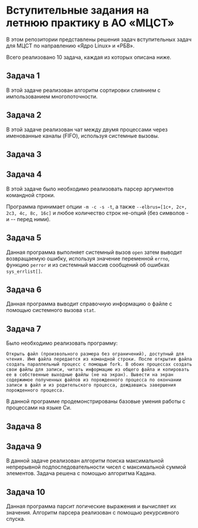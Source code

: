 # Вступительные задания на летнюю практику в АО «МЦСТ»

В этом репозитории представлены решения задач вступительных задач для МЦСТ по направлению «Ядро Linux» и «РБВ».

Всего реализовано 10 задача, каждая из которых описана ниже.

## Задача 1

В этой задаче реализован алгоритм сортировки слиянием с импользованием многопоточности.

## Задача 2

В этой задаче реализован чат между двумя процессами через
именованные каналы (FIFO), используя системные вызовы.

## Задача 3



## Задача 4

В этой задаче было необходимо реализовать парсер аргументов командной строки.

Программа принимает опции ``-m -c -s -t``, а также ``--elbrus=[1c+, 2c+, 2c3, 4c, 8c, 16c]`` и любое количество строк не-опций (без символов - и -- перед ними).

## Задача 5

Данная программа выполняет системный вызов ``open`` затем выводит возвращаемую ошибку, используя значение переменной ``errno``, функцию ``perror`` и из системный массив сообщений об ошибках ``sys_errlist[]``.

## Задача 6

Данная программа выводит справочную информацию о файле с помощью системного вызова ``stat``.

## Задача 7

Было необходимо реализовать программу: 
```
Открыть файл (произвольного размера без ограничений), доступный для чтения. Имя файла передается из командной строки. После открытия файла создать параллельный процесс с помощью fork. В обоих процессах создать свои файлы для записи, читать информацию из общего файла и копировать ее в собственные выходные файлы (не на экран). Вывести на экран содержимое полученных файлов из порожденного процесса по окончании записи в файл и из родительского процесса, дождавшись завершения порожденного процесса.
```

В данной программе продемонстрированы базовые умения работы с процессами на языке Си.

## Задача 8

## Задача 9

В данной задаче реализован алгоритм поиска максимальной непрерывной подпоследовательности чисел с максимальной суммой элементов. Задача решена с помощью алгоритма Кадана.

## Задача 10

Данная программа парсит логические выражения и вычисляет их значения. Алгоритм парсера реализован с помощью рекурсивного спуска. 